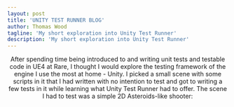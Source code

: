 ```yaml
---
layout: post
title: 'UNITY TEST RUNNER BLOG'
author: Thomas Wood
tagline: 'My short exploration into Unity Test Runner'
description: 'My short exploration into Unity Test Runner'
---
```


<p align="center">
  After spending time being introduced to and writing unit tests and testable code in UE4 at Rare, 
  I thought I would explore the testing framework of the engine I use the most at home - Unity. I picked
  a small scene with some scripts in it that I had written with no intention to test and got to writing a 
  few tests in it while learning what Unity Test Runner had to offer. The scene I had to test was a simple 
  2D Asteroids-like shooter:
  
  
  
  
</p>
